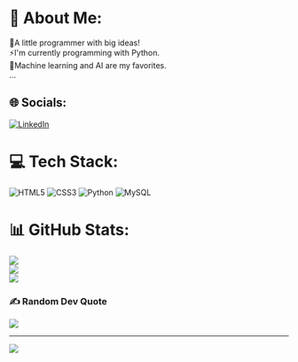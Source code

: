 # 💫 About Me:
🌱A little programmer with big ideas!<br>⚡I'm currently programming with Python.<br>🔸Machine learning and AI are my favorites.<br>... 


## 🌐 Socials:
[![LinkedIn](https://img.shields.io/badge/LinkedIn-%230077B5.svg?logo=linkedin&logoColor=white)](https://linkedin.com/in/Iliya-Gorjinezhad) 

# 💻 Tech Stack:
![HTML5](https://img.shields.io/badge/html5-%23E34F26.svg?style=for-the-badge&logo=html5&logoColor=white) ![CSS3](https://img.shields.io/badge/css3-%231572B6.svg?style=for-the-badge&logo=css3&logoColor=white) ![Python](https://img.shields.io/badge/python-3670A0?style=for-the-badge&logo=python&logoColor=ffdd54) ![MySQL](https://img.shields.io/badge/mysql-%2300f.svg?style=for-the-badge&logo=mysql&logoColor=white)
# 📊 GitHub Stats:
![](https://github-readme-stats.vercel.app/api?username=1ilia&theme=midnight-purple&hide_border=false&include_all_commits=false&count_private=false)<br/>
![](https://github-readme-streak-stats.herokuapp.com/?user=1ilia&theme=midnight-purple&hide_border=false)<br/>
![](https://github-readme-stats.vercel.app/api/top-langs/?username=1ilia&theme=midnight-purple&hide_border=false&include_all_commits=false&count_private=false&layout=compact)

### ✍️ Random Dev Quote
![](https://quotes-github-readme.vercel.app/api?type=horizontal&theme=radical)

---
[![](https://visitcount.itsvg.in/api?id=1ilia&icon=5&color=1)](https://visitcount.itsvg.in)

<!-- Proudly created with GPRM ( https://gprm.itsvg.in ) -->
